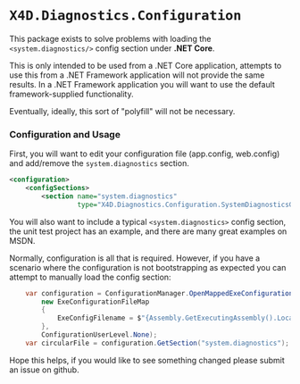 ﻿# `X4D.Diagnostics.Configuration`

This package exists to solve problems with loading the `<system.diagnostics/>` config section under **.NET Core**.

This is only intended to be used from a .NET Core application, attempts to use this from a .NET Framework application will not provide the same results. In a .NET Framework application you will want to use the default framework-supplied functionality.

Eventually, ideally, this sort of "polyfill" will not be necessary.


### Configuration and Usage

First, you will want to edit your configuration file (app.config, web.config) and add/remove the `system.diagnostics` section.

```xml
<configuration>
    <configSections>
        <section name="system.diagnostics" 
                 type="X4D.Diagnostics.Configuration.SystemDiagnosticsConfigurationSection,X4D.Diagnostics.Configuration" />
```

You will also want to include a typical `<system.diagnostics>` config section, the unit test project has an example, and there are many great examples on MSDN.

Normally, configuration is all that is required. However, if you have a scenario where the configuration is not bootstrapping as expected you can attempt to manually load the config section:

```csharp
    var configuration = ConfigurationManager.OpenMappedExeConfiguration(
        new ExeConfigurationFileMap
        {
            ExeConfigFilename = $"{Assembly.GetExecutingAssembly().Location}.config"
        },
        ConfigurationUserLevel.None);
    var circularFile = configuration.GetSection("system.diagnostics");
```

Hope this helps, if you would like to see something changed please submit an issue on github.
